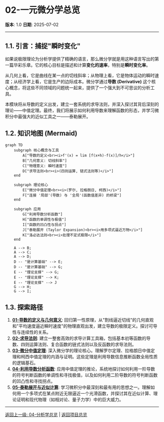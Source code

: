 # 02-一元微分学总览

**版本**: 1.0
**日期**: 2025-07-02

---

## 1.1. 引言：捕捉"瞬时变化"

如果说极限理论为分析学提供了精确的语言，那么微分学就是用这种语言写出的第一篇华彩乐章。它的核心目标是描述和计算**变化的速率**，特别是**瞬时变化率**。

从几何上看，它是曲线在某一点的切线斜率；从物理上看，它是物体运动的瞬时速度；从经济学上看，它是生产的边际成本。微分学通过**导数 (Derivative)** 这个核心概念，将这些不同领域的问题统一起来，提供了一个强大到不可思议的分析工具。

本模块将从导数的定义出发，建立一套系统的求导法则，并深入探讨其背后深刻的理论——中值定理。最终，我们将展示如何利用导数来理解函数的形态，并学习微积分中最强大的近似工具之一——泰勒展开。

## 1.2. 知识地图 (Mermaid)

```mermaid
graph TD
    subgraph 核心概念与工具
        A["导数的定义<br><i>f'(x) = lim [f(x+h)-f(x)]/h</i>"]
        B["几何意义: 切线斜率"]
        C["物理意义: 瞬时速度"]
        D["求导法则<br><i>(四则运算, 链式法则等)</i>"]
    end
    
    subgraph 理论核心
        E["微分中值定理<br><i>(罗尔, 拉格朗日, 柯西)</i>"]
        F["连接 '局部'(导数) 与 '全局'(函数值差异) 的桥梁"]
    end

    subgraph 应用
        G["利用导数分析函数"]
        H["函数的单调性与极值"]
        I["函数的凹凸性与拐点"]
        J["泰勒展开 (Taylor Expansion)<br><i>用多项式逼近万物</i>"]
        K["洛必达法则<br><i>处理不定式极限</i>"]
    end

    A --> B;
    A --> C;
    A --> D;
    D -- "是计算基础" --> E;
    D -- "是计算基础" --> G;
    E -- "理论支撑" --> G;
    E -- "理论支撑" --> K;
    E -- "理论支撑" --> J
    G --> H;
    G --> I;

```

## 1.3. 探索路径

1.  **[01-导数的定义与几何意义](./01-导数的定义与几何意义.md)**: 回归第一性原理，从"割线逼近切线"的几何直观和"平均速度逼近瞬时速度"的物理直观出发，建立导数的极限定义。探讨可导性与连续性的关系。
2.  **[02-求导法则](./02-求导法则.md)**: 建立一整套高效的求导计算工具箱，包括基本初等函数的导数、四则运算法则、复合函数的链式法则以及反函数的求导法则。
3.  **[03-微分中值定理](./03-微分中值定理.md)**: 深入微分学的理论核心。理解罗尔定理、拉格朗日中值定理和柯西中值定理的内涵与证明。这些定理是利用导数信息推断函数全局性质的逻辑基石。
4.  **[04-利用导数分析函数](./04-利用导数分析函数.md)**: 应用中值定理的推论，系统地探讨如何利用一阶导数的符号判断函数的单调性和寻找极值，以及如何利用二阶导数的符号判断函数的凹凸性和寻找拐点。
5.  **[05-泰勒展开与近似计算](./05-泰勒展开与近似计算.md)**: 学习微积分中最深刻和最有用的思想之一。理解如何用一个多项式在某点附近无限逼近一个光滑函数，并探讨其在近似计算、理论证明和现代物理（如相对论、量子力学）中的巨大威力。

---
[返回上一级: 04-分析学总览](../00-分析学总览.md) | [返回项目总览](../../09-项目总览/00-项目总览.md) 